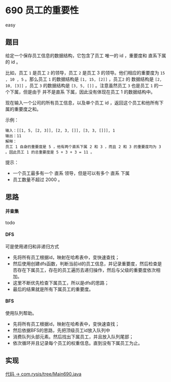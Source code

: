 # 690 员工的重要性

easy

## 题目

给定一个保存员工信息的数据结构，它包含了员工 唯一的 id ，重要度和 直系下属的 id 。

比如，员工 `1` 是员工 `2` 的领导，员工 `2` 是员工 3 的领导。他们相应的重要度为 `15 , 10 , 5` 。那么员工 `1` 的数据结构是 `[1, 15, [2]]` ，员工`2` 的 数据结构是 `[2, 10, [3]]` ，员工 `3` 的数据结构是 `[3, 5, []]` 。注意虽然员工 `3` 也是员工 `1` 的一个下属，但是由于 并不是直系 下属，因此没有体现在员工 1 的数据结构中。

现在输入一个公司的所有员工信息，以及单个员工 id ，返回这个员工和他所有下属的重要度之和。

示例：
```
输入：[[1, 5, [2, 3]], [2, 3, []], [3, 3, []]], 1
输出：11
解释：
员工 1 自身的重要度是 5 ，他有两个直系下属 2 和 3 ，而且 2 和 3 的重要度均为 3 。因此员工 1 的总重要度是 5 + 3 + 3 = 11 。
```

提示：
- 一个员工最多有一个 直系 领导，但是可以有多个 直系 下属
- 员工数量不超过 2000 。

## 思路

#### 并查集

todo

#### DFS

可是使用递归和非递归方式

- 先将所有员工根据id，映射在哈希表中，变快速查找；
- 然后使用创建dfs函数，判断当前id的员工信息，并记录重要度，然后检查是否存在下属员工，存在的员工遍历去递归操作，然后与父级的重要度依次相加。
- 这里不断优先检查下属员工，所以是dfs的思路；
- 最后的结果就是所有下属员工的重要度。

#### BFS

使用队列帮助。

- 先将所有员工根据id，映射在哈希表中，变快速查找；
- 然后依据BFS的思路，先把顶级员工id放入队列中
- 消费队列头部元素。然后找出下属员工，并且放入队列尾部；
- 依次循环并且记录每个员工的权重信息。直到没有下属员工为止。

## 实现

[代码 -> com.rysis/tree/Main690.java](../../src/com/rysis/tree/Main690.java)